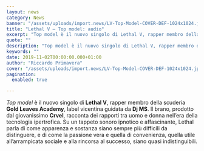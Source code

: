 ```yaml
---
layout: news
category: News
banner: "/assets/uploads/import.news/LV-Top-Model-COVER-DEF-1024x1024.jpg"
title: "Lethal V – Top model: audio"
excerpt: "Top model è il nuovo singolo di Lethal V, rapper membro della scuderia Gold Leaves Academy, label vicentina guidata da Dj MS. Il brano, prodotto dal giovanissimo Crvel, racconta dei rapporti tra uomo e donna nell’era della tecnologia ipertrofica. Su un tappeto sonoro ipnotico e affascinante, Lethal parla di come apparenza e sostanza siano sempre [&hellip"
quote: ""
description: "Top model è il nuovo singolo di Lethal V, rapper membro della scuderia Gold Leaves Academy, label vicentina guidata da Dj MS. Il brano, prodotto dal giovanissimo Crvel, racconta dei rapporti tra uomo e donna nell’era della tecnologia ipertrofica. Su un tappeto sonoro ipnotico e affascinante, Lethal parla di come apparenza e sostanza siano sempre [&hellip"
keywords: ""
date: 2019-11-02T00:00:00.000+01:00
author: "Riccardo Primavera"
cover: "/assets/uploads/import.news/LV-Top-Model-COVER-DEF-1024x1024.jpg"
pagination:
  enabled: true

---
```


_Top model_ è il nuovo singolo di **Lethal V**, rapper membro della scuderia **Gold Leaves Academy**, label vicentina guidata da **Dj MS**. Il brano, prodotto dal giovanissimo **Crvel**, racconta dei rapporti tra uomo e donna nell’era della tecnologia ipertrofica. Su un tappeto sonoro ipnotico e affascinante, Lethal parla di come apparenza e sostanza siano sempre più difficili da distinguere, e di come la passione vera e quella di convenienza, quella utile all’arrampicata sociale e alla rincorsa al successo, siano quasi indistinguibili.